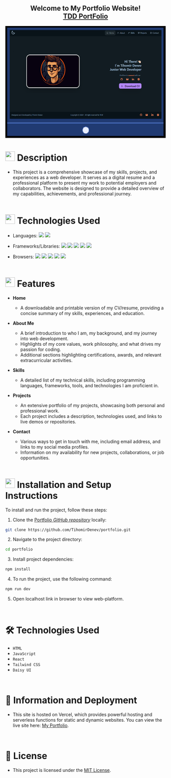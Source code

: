<h2 align="center">
  Welcome to My Portfolio Website! <br/>
  <a href="https://portfolio-tihomirdenevs-projects.vercel.app/" target="_blank">TDD PortFolio</a>
</h2>
<div align="center">
  <img alt="Demo" src="./src/assets/demo.png" height="350"/>
</div>

# <img src="https://firebasestorage.googleapis.com/v0/b/dare2fit-f6eb4.appspot.com/o/assets%2FREADME-images%2Fcommunity.png?alt=media&token=893ecd6f-908b-4c1e-9223-25d82f1bb8b1&_gl=1*watnuy*_ga*MjExMzk5MTA5MC4xNjgzMjcwMjg1*_ga_CW55HF8NVT*MTY4NjU3Njg5Ni4xMDMuMS4xNjg2NTc3OTI1LjAuMC4w"  width="30" height="30"> Description

- This project is a comprehensive showcase of my skills, projects, and experiences as a web developer. It serves as a digital resume and a professional platform to present my work to potential employers and collaborators. The website is designed to provide a detailed overview of my capabilities, achievements, and professional journey.
  <br/><br/>

# <img src="https://firebasestorage.googleapis.com/v0/b/dare2fit-f6eb4.appspot.com/o/assets%2FREADME-images%2Fresources.png?alt=media&token=9fe5f5ee-5413-4af3-a50b-c7f01650d1fe&_gl=1*4u0xo2*_ga*MjExMzk5MTA5MC4xNjgzMjcwMjg1*_ga_CW55HF8NVT*MTY4NjU3Njg5Ni4xMDMuMS4xNjg2NTc3OTk4LjAuMC4w"  width="30" height="30"> Technologies Used

- Languages: <img src="https://upload.wikimedia.org/wikipedia/commons/6/6a/JavaScript-logo.png" height="20"> <img src="https://img.shields.io/badge/html5-%23E34F26.svg?style=for-the-badge&logo=html5&logoColor=white" height="20">

- Frameworks/Libraries: <img src="https://img.shields.io/badge/react-%2320232a.svg?style=for-the-badge&logo=react&logoColor=%2361DAFB" height="20"> <img src="https://img.shields.io/badge/React_Router-CA4245?style=for-the-badge&logo=react-router&logoColor=white" height="20"> <img src="https://media.licdn.com/dms/image/D4E12AQE1NInvgAfR3Q/article-cover_image-shrink_423_752/0/1696488544540?e=1722470400&v=beta&t=B6ngRnuqG90ia7gPvOs2Wnjk7o8NlWQe3rOVhKAq6a0" height="25"> <img src="https://img.daisyui.com/images/daisyui-logo/daisyui-logotype.svg" height="20"> <img src="https://camo.githubusercontent.com/285fdadfaf59ede5da219ccf9f8278322e8f85cfa48f5ba33df53ce2f0c72098/68747470733a2f2f696d672e736869656c64732e696f2f62616467652f566974652d4237334246453f7374796c653d666f722d7468652d6261646765266c6f676f3d76697465266c6f676f436f6c6f723d464644363245" height='20'>

- Browsers: <img src="https://img.shields.io/badge/Google%20Chrome-4285F4?style=for-the-badge&logo=GoogleChrome&logoColor=white" height="20"> <img src="https://img.shields.io/badge/Safari-000000?style=for-the-badge&logo=Safari&logoColor=white" height="20"> <img src="https://img.shields.io/badge/Edge-0078D7?style=for-the-badge&logo=Microsoft-edge&logoColor=white" height="20"> <img src="https://img.shields.io/badge/Firefox-FF7139?style=for-the-badge&logo=Firefox-Browser&logoColor=white" height="20"> <img src="https://img.shields.io/badge/Opera-FF1B2D?style=for-the-badge&logo=Opera&logoColor=white" height="20">
  <br/><br/>

# <img src="https://firebasestorage.googleapis.com/v0/b/dare2fit-f6eb4.appspot.com/o/assets%2FREADME-images%2Ffeatures.png?alt=media&token=e5fc5779-b3db-41c2-a576-947ca382ea5a&_gl=1*81oei1*_ga*MjExMzk5MTA5MC4xNjgzMjcwMjg1*_ga_CW55HF8NVT*MTY4NjU3Njg5Ni4xMDMuMS4xNjg2NTc3OTgzLjAuMC4w" width="30" height="30"> Features

- **Home**
  - A downloadable and printable version of my CV/resume, providing a concise summary of my skills, experiences, and education.
- **About Me**
  - A brief introduction to who I am, my background, and my journey into web development.
  - Highlights of my core values, work philosophy, and what drives my passion for coding.
  - Additional sections highlighting certifications, awards, and relevant extracurricular activities.
- **Skills**
  - A detailed list of my technical skills, including programming languages, frameworks, tools, and technologies I am proficient in.
- **Projects**
  - An extensive portfolio of my projects, showcasing both personal and professional work.
  - Each project includes a description, technologies used, and links to live demos or repositories.
- **Contact**

  - Various ways to get in touch with me, including email address, and links to my social media profiles.
  - Information on my availability for new projects, collaborations, or job opportunities.

  <br/>

# <img src="https://firebasestorage.googleapis.com/v0/b/dare2fit-f6eb4.appspot.com/o/assets%2FREADME-images%2Fstart.png?alt=media&token=ee8cc2b3-1a61-4519-9f96-59177216b4d6&_gl=1*t5p8co*_ga*MjExMzk5MTA5MC4xNjgzMjcwMjg1*_ga_CW55HF8NVT*MTY4NjU3Njg5Ni4xMDMuMS4xNjg2NTc4MDEzLjAuMC4w"  width="30" height="30"> Installation and Setup Instructions

To install and run the project, follow these steps:

1. Clone the [Portfolio _GitHub repository_](https://github.com/TihomirDenev/portfolio) locally:

```bash
git clone https://github.com/TihomirDenev/portfolio.git
```

2. Navigate to the project directory:

```bash
cd portfolio
```

3. Install project dependencies:

```bash
npm install
```

4. To run the project, use the following command:

```bash
npm run dev
```

5. Open localhost link in browser to view web-platform.

<br/>

# 🛠 Technologies Used

- `HTML`
- `JavaScript`
- `React`
- `Tailwind CSS`
- `Daisy UI`

<br />

# 📲 Information and Deployment

- This site is hosted on Vercel, which provides powerful hosting and serverless functions for static and dynamic websites. You can view the live site here: [My Portfolio](https://portfolio-tihomirdenevs-projects.vercel.app/).

<br />

# 📑 License

- This project is licensed under the [MIT License](https://opensource.org/licenses/MIT).
